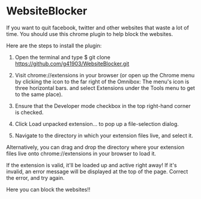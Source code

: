 # WebsiteBlocker

If you want to quit facebook, twitter and other websites that waste a lot of time.
You should use this chrome plugin to help block the websites.



Here are the steps to install the plugin:

1. Open the terminal and type
$ git clone https://github.com/g41903/WebsiteBlocker.git

2. Visit chrome://extensions in your browser (or open up the Chrome menu by clicking the icon to the far right of the Omnibox:  The menu's icon is three horizontal bars. and select Extensions under the Tools menu to get to the same place).

3. Ensure that the Developer mode checkbox in the top right-hand corner is checked.

4. Click Load unpacked extension… to pop up a file-selection dialog.

5. Navigate to the directory in which your extension files live, and select it.

Alternatively, you can drag and drop the directory where your extension files live onto chrome://extensions in your browser to load it.

If the extension is valid, it'll be loaded up and active right away! If it's invalid, an error message will be displayed at the top of the page. Correct the error, and try again.

Here you can block the websites!!

